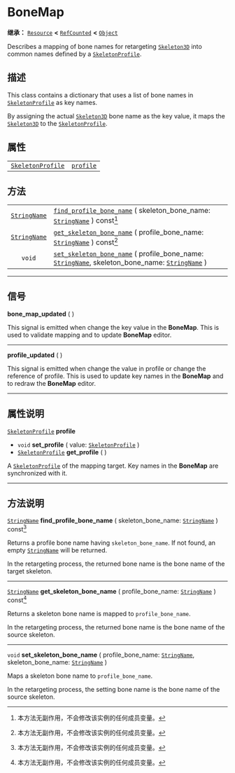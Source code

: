 <!-- ⚠ 请勿编辑本文件 ⚠ -->
<!-- 本文档使用脚本从 WeDot 引擎源码仓库生成。 -->
<!-- 生成脚本：https://github.com/WeDot-Engine/WeDot/tree/4.3/doc/tools/make_md.py； -->
<!-- 原文件：https://github.com/WeDot-Engine/WeDot/tree/4.3/doc/classes/BoneMap.xml。 -->

<div id="_class_bonemap"></div>

# BoneMap

**继承：** [`Resource`](class_resource.md) **<** [`RefCounted`](class_refcounted.md) **<** [`Object`](class_object.md)

Describes a mapping of bone names for retargeting [`Skeleton3D`](class_skeleton3d.md) into common names defined by a [`SkeletonProfile`](class_skeletonprofile.md).

## 描述

This class contains a dictionary that uses a list of bone names in [`SkeletonProfile`](class_skeletonprofile.md) as key names.

By assigning the actual [`Skeleton3D`](class_skeleton3d.md) bone name as the key value, it maps the [`Skeleton3D`](class_skeleton3d.md) to the [`SkeletonProfile`](class_skeletonprofile.md).

## 属性

|||
|:-:|:--|
| [`SkeletonProfile`](class_skeletonprofile.md) | [`profile`](class_bonemap.md#class_bonemap_property_profile) |

## 方法

|||
|:-:|:--|
| [`StringName`](class_stringname.md) | [`find_profile_bone_name`](class_bonemap.md#class_bonemap_method_find_profile_bone_name) ( skeleton_bone_name: [`StringName`](class_stringname.md) ) const[^const]                                           |
| [`StringName`](class_stringname.md) | [`get_skeleton_bone_name`](class_bonemap.md#class_bonemap_method_get_skeleton_bone_name) ( profile_bone_name: [`StringName`](class_stringname.md) ) const[^const]                                            |
| `void`                              | [`set_skeleton_bone_name`](class_bonemap.md#class_bonemap_method_set_skeleton_bone_name) ( profile_bone_name: [`StringName`](class_stringname.md), skeleton_bone_name: [`StringName`](class_stringname.md) ) |

<!-- rst-class:: classref-section-separator -->

---

## 信号

<div id="_class_class_bonemap_signal_bone_map_updated"></div>

**bone_map_updated** ( ) <div id="class_bonemap_signal_bone_map_updated"></div>

This signal is emitted when change the key value in the **BoneMap**. This is used to validate mapping and to update **BoneMap** editor.

<!-- rst-class:: classref-item-separator -->

---

<div id="_class_class_bonemap_signal_profile_updated"></div>

**profile_updated** ( ) <div id="class_bonemap_signal_profile_updated"></div>

This signal is emitted when change the value in profile or change the reference of profile. This is used to update key names in the **BoneMap** and to redraw the **BoneMap** editor.

<!-- rst-class:: classref-section-separator -->

---

## 属性说明

<div id="_class_bonemap_property_profile"></div>

[`SkeletonProfile`](class_skeletonprofile.md) **profile** <div id="class_bonemap_property_profile"></div>

- `void` **set_profile** ( value: [`SkeletonProfile`](class_skeletonprofile.md) )
- [`SkeletonProfile`](class_skeletonprofile.md) **get_profile** ( )

A [`SkeletonProfile`](class_skeletonprofile.md) of the mapping target. Key names in the **BoneMap** are synchronized with it.

<!-- rst-class:: classref-section-separator -->

---

## 方法说明

<div id="_class_bonemap_method_find_profile_bone_name"></div>

[`StringName`](class_stringname.md) **find_profile_bone_name** ( skeleton_bone_name: [`StringName`](class_stringname.md) ) const[^const]<div id="class_bonemap_method_find_profile_bone_name"></div>

Returns a profile bone name having `skeleton_bone_name`. If not found, an empty [`StringName`](class_stringname.md) will be returned.

In the retargeting process, the returned bone name is the bone name of the target skeleton.

<!-- rst-class:: classref-item-separator -->

---

<div id="_class_bonemap_method_get_skeleton_bone_name"></div>

[`StringName`](class_stringname.md) **get_skeleton_bone_name** ( profile_bone_name: [`StringName`](class_stringname.md) ) const[^const]<div id="class_bonemap_method_get_skeleton_bone_name"></div>

Returns a skeleton bone name is mapped to `profile_bone_name`.

In the retargeting process, the returned bone name is the bone name of the source skeleton.

<!-- rst-class:: classref-item-separator -->

---

<div id="_class_bonemap_method_set_skeleton_bone_name"></div>

`void` **set_skeleton_bone_name** ( profile_bone_name: [`StringName`](class_stringname.md), skeleton_bone_name: [`StringName`](class_stringname.md) )<div id="class_bonemap_method_set_skeleton_bone_name"></div>

Maps a skeleton bone name to `profile_bone_name`.

In the retargeting process, the setting bone name is the bone name of the source skeleton.

[^virtual]: 本方法通常需要用户覆盖才能生效。
[^const]: 本方法无副作用，不会修改该实例的任何成员变量。
[^vararg]: 本方法除了能接受在此处描述的参数外，还能够继续接受任意数量的参数。
[^constructor]: 本方法用于构造某个类型。
[^static]: 调用本方法无需实例，可直接使用类名进行调用。
[^operator]: 本方法描述的是使用本类型作为左操作数的有效运算符。
[^bitfield]: 这个值是由下列位标志构成位掩码的整数。
[^void]: 无返回值。
